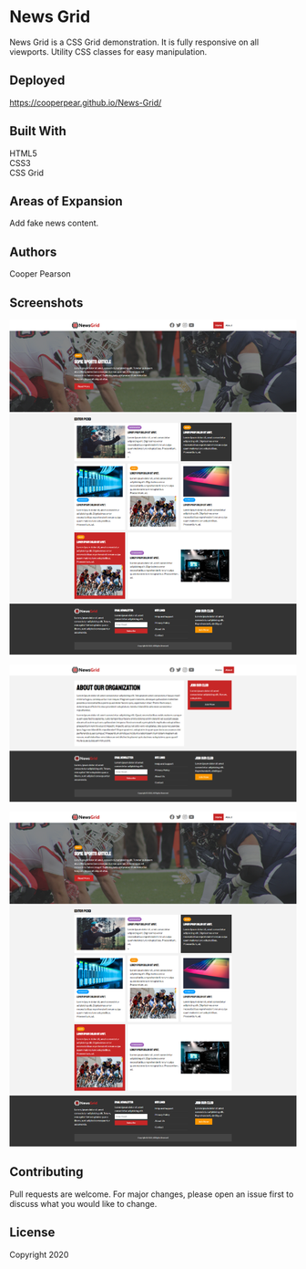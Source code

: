 # News Grid
News Grid is a CSS Grid demonstration. It is fully responsive on all viewports. Utility CSS classes for easy manipulation.

## Deployed
 https://cooperpear.github.io/News-Grid/

## Built With
HTML5<br>
CSS3<br>
CSS Grid

## Areas of Expansion
Add fake news content.

## Authors
Cooper Pearson

## Screenshots
![Home](https://github.com/cooperpear/News-Grid/blob/master/screencapture-cooperpear-github-io-News-Grid-2020-06-14-12_53_53.png?raw=true "Home")

![About](https://github.com/cooperpear/News-Grid/blob/master/screencapture-cooperpear-github-io-News-Grid-about-html-2020-06-14-12_54_21%20(1).png?raw=true "About")

![Article](https://github.com/cooperpear/News-Grid/blob/master/screencapture-cooperpear-github-io-News-Grid-2020-06-14-12_53_53.png?raw=true "Article")

## Contributing
Pull requests are welcome. For major changes, please open an issue first to discuss what you would like to change.

## License
Copyright 2020